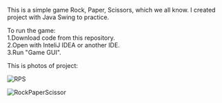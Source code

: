 This is a simple game Rock, Paper, Scissors, which we all know. I created project with Java Swing to practice.

To run the game: <br>
1.Download code from this repository. <br>
2.Open with InteliJ IDEA or another IDE. <br>
3.Run "Game GUI".

This is photos of project:

![RPS](https://github.com/elitsa7/RockPaperScissor-Game/assets/122827000/583d63f8-72a7-4cc8-bc7c-ef7bdd1995a0)



![RockPaperScissor](https://github.com/elitsa7/RockPaperScissor-Game/assets/122827000/87f40ad1-88bd-4b8b-a442-76574cadab93)

